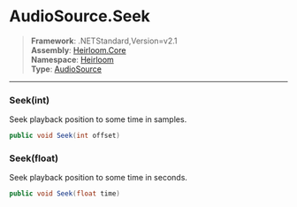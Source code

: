# AudioSource.Seek

> **Framework**: .NETStandard,Version=v2.1  
> **Assembly**: [Heirloom.Core][0]  
> **Namespace**: [Heirloom][0]  
> **Type**: [AudioSource][1]  

--------------------------------------------------------------------------------

### Seek(int)

Seek playback position to some time in samples.

```cs
public void Seek(int offset)
```

### Seek(float)

Seek playback position to some time in seconds.

```cs
public void Seek(float time)
```

[0]: ..\Heirloom.Core.md
[1]: Heirloom.AudioSource.md
